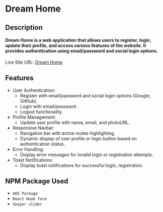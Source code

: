 
# Dream Home

## Description
#### Dream Home is a web application that allows users to register, login, update their profile, and access various features of the website. It provides authentication using email/password and social login options.

Live Site URL: [Dream Home](https://www.yourwebsite.com)

## Features
- User Authentication:
  - Register with email/password and social login options (Google, GitHub).
  - Login with email/password.
  - Logout functionality.
- Profile Management:
  - Update user profile with name, email, and photoURL.
- Responsive Navbar:
  - Navigation bar with active routes highlighting.
  - Dynamic display of user profile or login button based on authentication status.
- Error Handling:
  - Display error messages for invalid login or registration attempts.
- Toast Notifications:
  - Display toast notifications for successful login, registration.

## NPM Package Used
- `AOS Package` 
- `React Hook form` 
- `Swiper slider` 



